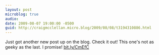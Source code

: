 ```yaml
---
layout: post
microblog: true
audio: 
date: 2009-08-07 19:00:00 -0500
guid: http://craigmcclellan.micro.blog/2009/08/08/t3194310886.html
---
```

Just got another new post up on the blog.  Check it out!  This one's not as geeky as the last.  I promise! [bit.ly/CmEfC](http://bit.ly/CmEfC)
